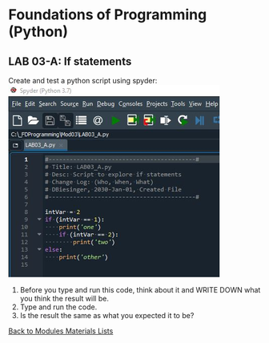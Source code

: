 # Foundations of Programming (Python)  

## LAB 03-A: If statements

Create and test a python script using spyder:  
![alt text](images/LAB03_A.JPG "script LAB03_A")  

1.	Before you type and run this code, think about it and WRITE DOWN what you think the result will be.
2.	Type and run the code.
3.	Is the result the same as what you expected it to be?

[Back to Modules Materials Lists](../Modules.md#module-03-materials-list)